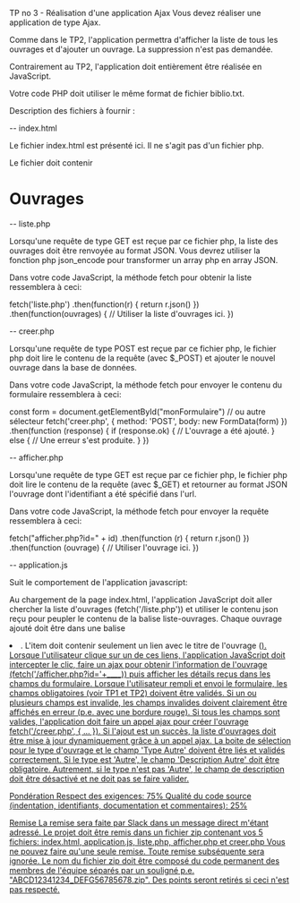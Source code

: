 TP no 3 - Réalisation d'une application Ajax
Vous devez réaliser une application de type Ajax.

Comme dans le TP2, l'application permettra d'afficher la liste de tous les ouvrages et d'ajouter un ouvrage. La suppression n'est pas demandée.

Contrairement au TP2, l'application doit entièrement être réalisée en JavaScript.

Votre code PHP doit utiliser le même format de fichier biblio.txt.

Description des fichiers à fournir :

-- index.html

Le fichier index.html est présenté ici. Il ne s'agit pas d'un fichier php.

Le fichier doit contenir

<!DOCTYPE html>
<html>
  <head>
    <title>TP3</title>
  </head>
  <body>
    <h1>Ouvrages</h1>
    <ul id="liste-ouvrages"></ul>
    <form id="formulaire-ajout">
      <!-- complétez le formulaire -->
    </form>
    <script type="text/javascript" src="application.js"></script>
  </body>
</html>

-- liste.php

Lorsqu'une requête de type GET est reçue par ce fichier php, la liste des ouvrages doit être renvoyée au format JSON. Vous devrez utiliser la fonction php json_encode pour transformer un array php en array JSON.

Dans votre code JavaScript, la méthode fetch pour obtenir la liste ressemblera à ceci:

fetch('liste.php')
  .then(function(r) { return r.json() })
  .then(function(ouvrages) {
    // Utiliser la liste d'ouvrages ici.
  })

-- creer.php

Lorsqu'une requête de type POST est reçue par ce fichier php, le fichier php doit lire le contenu de la requête (avec $_POST) et ajouter le nouvel ouvrage dans la base de données.

Dans votre code JavaScript, la méthode fetch pour envoyer le contenu du formulaire ressemblera à ceci:

const form = document.getElementById("monFormulaire") // ou autre sélecteur
fetch('creer.php', { method: 'POST', body: new FormData(form) })
  .then(function (response) {
    if (response.ok) {
      // L'ouvrage a été ajouté.
    } else {
      // Une erreur s'est produite.
    }
  })

-- afficher.php

Lorsqu'une requête de type GET est reçue par ce fichier php, le fichier php doit lire le contenu de la requête (avec $_GET) et retourner au format JSON l'ouvrage dont l'identifiant a été spécifié dans l'url.

Dans votre code JavaScript, la méthode fetch pour envoyer la requête ressemblera à ceci:

fetch("afficher.php?id=" + id)
  .then(function (r) { return r.json() })
  .then(function (ouvrage) {
    // Utiliser l'ouvrage ici.
  })

-- application.js

Suit le comportement de l'application javascript:

Au chargement de la page index.html, l'application JavaScript doit aller chercher la liste d'ouvrages (fetch('/liste.php')) et utiliser le contenu json reçu pour peupler le contenu de la balise liste-ouvrages.
Chaque ouvrage ajouté doit être dans une balise <li>. L'item doit contenir seulement un lien avec le titre de l'ouvrage (<a href="afficher.php?id=____">).
Lorsque l'utilisateur clique sur un de ces liens, l'application JavaScript doit intercepter le clic, faire un ajax pour obtenir l'information de l'ouvrage (fetch('/afficher.php?id='+____)) puis afficher les détails reçus dans les champs du formulaire.
Lorsque l'utilisateur rempli et envoi le formulaire, les champs obligatoires (voir TP1 et TP2) doivent être validés. Si un ou plusieurs champs est invalide, les champs invalides doivent clairement être affichés en erreur (p.e. avec une bordure rouge). Si tous les champs sont valides, l'application doit faire un appel ajax pour créer l'ouvrage fetch('/creer.php', { ... }).
Si l'ajout est un succès, la liste d'ouvrages doit être mise à jour dynamiquement grâce à un appel ajax.
La boite de sélection pour le type d'ouvrage et le champ 'Type Autre' doivent être liés et validés correctement. Si le type est 'Autre', le champ 'Description Autre' doit être obligatoire. Autrement, si le type n'est pas 'Autre', le champ de description doit être désactivé et ne doit pas se faire valider.


Pondération
Respect des exigences: 75%
Qualité du code source (indentation, identifiants, documentation et commentaires): 25%

Remise
La remise sera faite par Slack dans un message direct m'étant adressé. Le projet doit être remis dans un fichier zip contenant vos 5 fichiers: index.html, application.js, liste.php, afficher.php et creer.php
Vous ne pouvez faire qu'une seule remise. Toute remise subséquente sera ignorée.
Le nom du fichier zip doit être composé du code permanent des membres de l'équipe séparés par un souligné p.e. "ABCD12341234_DEFG56785678.zip". Des points seront retirés si ceci n'est pas respecté.

